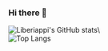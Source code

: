 ### Hi there 👋

![Liberiappi's GitHub stats](https://github-readme-stats.vercel.app/api?username=liberiappi&show_icons=true&theme=radical)\ \
![Top Langs](https://github-readme-stats.vercel.app/api/top-langs/?username=liberiappi)

<!--
**liberiappi/liberiappi** is a ✨ _special_ ✨ repository because its `README.md` (this file) appears on your GitHub profile.

Here are some ideas to get you started:

- 🔭 I’m currently working on ...
- 🌱 I’m currently learning ...
- 👯 I’m looking to collaborate on ...
- 🤔 I’m looking for help with ...
- 💬 Ask me about ...
- 📫 How to reach me: ...
- 😄 Pronouns: ...
- ⚡ Fun fact: ...
-->
